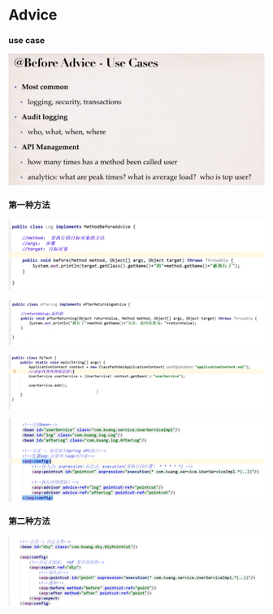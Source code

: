 # Advice

### use case

![](../.gitbook/assets/image%20%2876%29.png)

### 第一种方法

![](../.gitbook/assets/image%20%2880%29.png)

![](../.gitbook/assets/image%20%2870%29.png)

![](../.gitbook/assets/image%20%2858%29.png)

![](../.gitbook/assets/image%20%2878%29.png)

### 第二种方法

![](../.gitbook/assets/image%20%2868%29.png)

